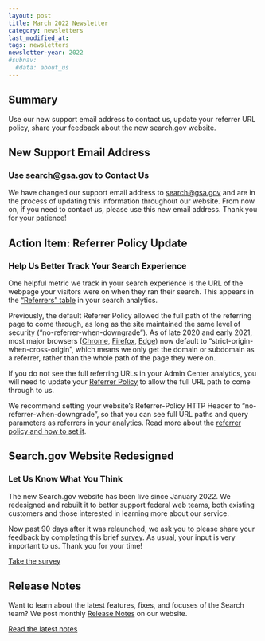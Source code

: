```yaml
---
layout: post
title: March 2022 Newsletter
category: newsletters
last_modified_at: 
tags: newsletters
newsletter-year: 2022
#subnav:
  #data: about_us
---
```


## Summary  
Use our new support email address to contact us, update your referrer URL policy, share your feedback about the new search.gov website.

## New Support Email Address
### Use [search@gsa.gov](mailto:search@gsa.gov) to Contact Us

We have changed our support email address to [search@gsa.gov](mailto:search@gsa.gov) and are in the process of updating this information throughout our website. From now on, if you need to contact us, please use this new email address. Thank you for your patience!

## Action Item: Referrer Policy Update
### Help Us Better Track Your Search Experience

One helpful metric we track in your search experience is the URL of the webpage your visitors were on when they ran their search. This appears in the [“Referrers” table](https://search.gov/admin-center/analytics/referrers.html) in your search analytics. 

Previously, the default Referrer Policy allowed the full path of the referring page to come through, as long as the site maintained the same level of security (“no-referrer-when-downgrade”). As of late 2020 and early 2021, most major browsers ([Chrome](https://developer.chrome.com/blog/referrer-policy-new-chrome-default/), [Firefox](https://blog.mozilla.org/security/2021/03/22/firefox-87-trims-http-referrers-by-default-to-protect-user-privacy/), [Edge](https://docs.microsoft.com/en-us/microsoft-edge/web-platform/site-impacting-changes)) now default to “strict-origin-when-cross-origin”, which means we only get the domain or subdomain as a referrer, rather than the whole path of the page they were on. 

If you do not see the full referring URLs in your Admin Center analytics, you will need to update your [Referrer Policy](https://developer.mozilla.org/en-US/docs/Web/HTTP/Headers/Referrer-Policy) to allow the full URL path to come through to us. 

We recommend setting your website’s Referrer-Policy HTTP Header to “no-referrer-when-downgrade”, so that you can see full URL paths and query parameters as referrers in your analytics. Read more about the [referrer policy and how to set it](https://developer.mozilla.org/en-US/docs/Web/HTTP/Headers/Referrer-Policy).

## Search.gov Website Redesigned
### Let Us Know What You Think

The new Search.gov website has been live since January 2022. We redesigned and rebuilt it to better support federal web teams, both existing customers and those interested in learning more about our service.   

Now past 90 days after it was relaunched, we ask you to please share your feedback by completing this brief [survey](https://touchpoints.app.cloud.gov/touchpoints/47b65524/submit). As usual, your input is very important to us. Thank you for your time!

[Take the survey](https://touchpoints.app.cloud.gov/touchpoints/47b65524/submit)

## Release Notes

Want to learn about the latest features, fixes, and focuses of the Search team? We post monthly [Release Notes](https://search.gov/about/updates/releases/) on our website.

[Read the latest notes](https://search.gov/about/updates/releases/february-2022.html)
